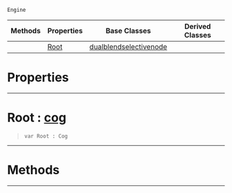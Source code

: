  `Engine`

|Methods|Properties|Base Classes|Derived Classes|
|---|---|---|---|
| |[ Root](https://plasmaengine.github.io/PlasmaDocs/Plasma1/C++/code_reference/class_reference/selectivenode.md#root-plasma-engine-documen)|[dualblendselectivenode](https://plasmaengine.github.io/PlasmaDocs/Plasma1/C++/code_reference/class_reference/dualblendselectivenode.md)| |


 #  Properties


---  
 #  Root : [cog](https://plasmaengine.github.io/PlasmaDocs/Plasma1/C++/code_reference/class_reference/cog.md)

> 
> ``` lang=cpp, name=Lightning
> var Root : Cog


---  
 #  Methods


---  
 

 
